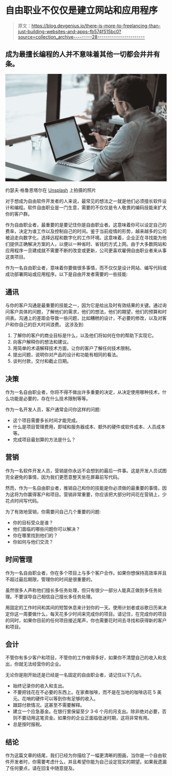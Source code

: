 # 自由职业不仅仅是建立网站和应用程序

> 原文：<https://blog.devgenius.io/there-is-more-to-freelancing-than-just-building-websites-and-apps-fb574f515bc0?source=collection_archive---------28----------------------->

## 成为最擅长编程的人并不意味着其他一切都会井井有条。

![](img/9d24084921f75fd7ed2c23bf5066bec2.png)

约瑟夫·格鲁恩塔尔在 [Unsplash](https://unsplash.com?utm_source=medium&utm_medium=referral) 上拍摄的照片

对于想成为自由软件开发者的人来说，最常见的想法之一就是他们必须擅长软件设计和编程。软件自由职业是一门生意，需要的不仅仅是令人敬畏的编码技能来扩大你的客户群。

作为自由职业者，最重要的是要记住你是自由职业者。这意味着你可以设定自己的费率，决定为谁工作以及控制自己的时间。鉴于当前疫情的形势，越来越多的公司被迫走向数字化，选择远程和数字化的工作环境。这意味着，企业正在寻找能为他们提供正确解决方案的人，以便以一种省时、省钱的方式上网。由于大多数网站和应用程序一旦建成就不需要不断的改变或更新，公司更喜欢雇佣自由职业者来从事这类项目。

作为一名自由职业者，意味着你要做很多事情，而不仅仅是设计网站、编写代码或成功部署网站或应用程序。以下是自由开发者需要的一些技能:

## **通讯**

与你的客户沟通是最重要的技能之一，因为它是给出及时有效结果的关键。通过询问客户具体的问题，了解他们的需求，他们的想法，他们的期望，他们的预算和时间表。沟通上的差距会导致一些问题，比如糟糕的设计，不必要的修改，以及对客户和你自己的巨大时间浪费。
这涉及到:

1.  了解你的客户的商业目标是什么，以及他们将如何在你的帮助下实现它。
2.  向客户解释你的想法和建议。
3.  用简单的术语解释技术方面，让你的客户了解任何技术限制。
4.  提出问题，说明你对产品的设计和功能有相同的看法。
5.  谈判付款，交付和截止日期。

## 决策

作为一名自由职业者，你将不得不做出许多重要的决定，从决定使用哪种技术，什么功能是必要的，存在什么技术限制等等。

作为一名开发人员，客户通常会问你这样的问题:

*   这个项目需要多长时间才能完成。
*   什么是项目管理费用，即域和服务器成本、额外的硬件或软件成本、人员成本等。
*   完成项目最划算的方法是什么？

## **营销**

作为一名软件开发人员，营销是你永远不会想到的最后一件事。这是开发人员试图完全避免的事情，因为我们更愿意整天坐在屏幕前写代码。

然而，作为一名自由职业者，推销自己和你的技能是你必须做的最重要的事情，因为这将为你赢得客户和项目。营销非常重要，你应该把大部分时间花在营销上，少花点时间写代码。

为了有效地营销，你需要问自己几个重要的问题:

*   你的目标受众是谁？
*   他们面临的哪些问题你可以解决？
*   你在哪里找到他们的？
*   你如何与他们交流？

## **时间管理**

作为一名自由职业者，你在多个项目上与多个客户合作。如果你想保持高效率并且不超过最后期限，管理你的时间是很重要的。

虽然很多人声称他们擅长多任务处理，但只有很少一部分人能真正做到多任务处理。不要误导自己相信自己擅长多任务处理。

用固定的工作时间和其间的短暂休息来计划你的一天。使用计划者或谷歌日历来决定你这一周要做什么，每天花多少时间来完成你的项目。请记住，在完成你的项目的同时，如果你目前的任何项目接近尾声，你也需要花时间去寻找和获得新的客户和项目。

## **会计**

不管你有多少客户和项目，不管你的工作做得多好，如果你不清楚自己的收入和支出，你就无法经营你的企业。

无论你是刚开始还是已经是一名固定的自由职业者，请记住以下几点。

*   始终记录你的收入和支出。
*   不要把钱花在不必要的东西上。在家煮咖啡，而不是在当地的咖啡店花 5 美元。花哨的硬件可以等到你有足够的收入。
*   跟踪付款情况。这甚至不需要解释。
*   建立一个应急基金。在银行里保留至少 3-6 个月的月支出。除非绝对必要，否则不要动用这笔资金。如果你的企业正面临低迷时期，这将非常有用。
*   总是按时报税。

## 结论

作为这篇文章的结尾，我们已经为你描绘了一幅更清晰的图画，当你是一个自由软件开发者时，你需要考虑什么，并且希望你能为自己设定现实的期望。如果我遗漏了任何要点，请在回复中随意提及。